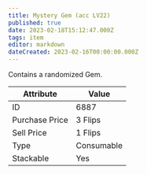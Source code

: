 ```yaml
---
title: Mystery Gem (acc LV22)
published: true
date: 2023-02-18T15:12:47.000Z
tags: item
editor: markdown
dateCreated: 2023-02-16T00:00:00.000Z
---
```


Contains a randomized Gem.

|Attribute|Value|
|-|-|
|ID|6887|
|Purchase Price|3 Flips|
|Sell Price|1 Flips|
|Type|Consumable|
|Stackable|Yes|

